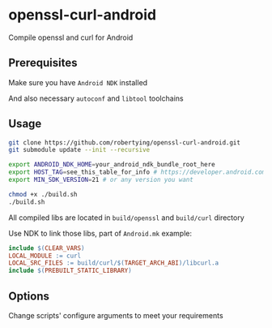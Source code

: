 # openssl-curl-android

Compile openssl and curl for Android

## Prerequisites

Make sure you have `Android NDK` installed

And also necessary `autoconf` and `libtool` toolchains

## Usage

```bash
git clone https://github.com/robertying/openssl-curl-android.git
git submodule update --init --recursive

export ANDROID_NDK_HOME=your_android_ndk_bundle_root_here
export HOST_TAG=see_this_table_for_info # https://developer.android.com/ndk/guides/other_build_systems#overview
export MIN_SDK_VERSION=21 # or any version you want

chmod +x ./build.sh
./build.sh
```

All compiled libs are located in `build/openssl` and `build/curl` directory

Use NDK to link those libs, part of `Android.mk` example:

```makefile
include $(CLEAR_VARS)
LOCAL_MODULE := curl
LOCAL_SRC_FILES := build/curl/$(TARGET_ARCH_ABI)/libcurl.a
include $(PREBUILT_STATIC_LIBRARY)
```

## Options

Change scripts' configure arguments to meet your requirements
